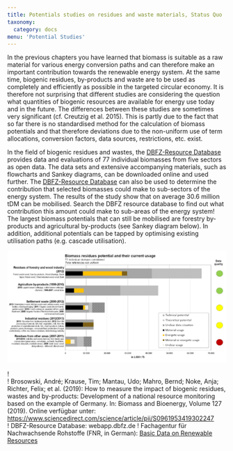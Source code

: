 ```yaml
---
title: Potentials studies on residues and waste materials, Status Quo
taxonomy:
  category: docs
menu: 'Potential Studies'
---
```


In the previous chapters you have learned that biomass is suitable as a raw material for various energy conversion paths and can therefore make an important contribution towards the renewable energy system. At the same time, biogenic residues, by-products and waste are to be used as completely and efficiently as possible in the targeted circular economy. It is therefore not surprising that different studies are considering the question what quantities of biogenic resources are available for energy use today and in the future. The differences between these studies are sometimes very significant (cf. Creutzig et al. 2015). This is partly due to the fact that so far there is no standardised method for the calculation of biomass potentials and that therefore deviations due to the non-uniform use of term allocations, conversion factors, data sources, restrictions, etc. exist.

In the field of biogenic residues and wastes, the [DBFZ-Resource Database](webapp.dbfz.de) provides data and evaluations of 77 individual biomasses from five sectors as open data. The data sets and extensive accompanying materials, such as flowcharts and Sankey diagrams, can be downloaded online and used further. The [DBFZ-Resource Database](webapp.dbfz.de) can also be used to determine the contribution that selected biomasses could make to sub-sectors of the energy system. The results of the study show that on average 30.6 million tDM can be mobilised. Search the DBFZ resource database to find out what contribution this amount could make to sub-areas of the energy system! The largest biomass potentials that can still be mobilised are forestry by-products and agricultural by-products (see Sankey diagram below). In addition, additional potentials can be tapped by optimising existing utilisation paths (e.g. cascade utilisation). 

![](Skript_DBFZ_Reststoffpotenziale_en.png?lightbox=800&resize=700&classes=caption "Biomass residue potentials and their current utilisation (in German). Source: Brosowski et al. 2019")

! <br>
! Brosowski, André; Krause, Tim; Mantau, Udo; Mahro, Bernd; Noke, Anja; Richter, Felix; et al. (2019): How to measure the impact of biogenic residues, wastes and by-products: Development of a national resource monitoring based on the example of Germany. In: Biomass and Bioenergy, Volume 127 (2019). Online verfügbar unter: https://www.sciencedirect.com/science/article/pii/S0961953419302247 <br>
! DBFZ-Resource Database: webapp.dbfz.de
! Fachagentur für Nachwachsende Rohstoffe (FNR, in German): [Basic Data on Renewable Resources](https://basisdaten.fnr.de/)
